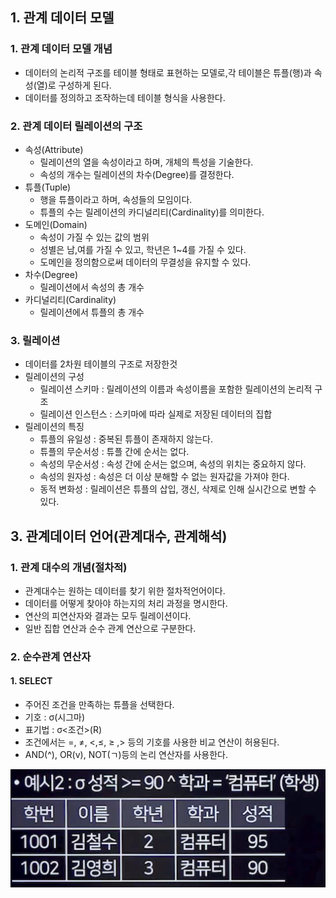 ## 1. 관계 데이터 모델
### 1. 관계 데이터 모델 개념
- 데이터의 논리적 구조를 테이블 형태로 표현하는 모델로,각 테이블은 튜플(행)과 속성(열)로 구성하게 된다.
- 데이터를 정의하고 조작하는데 테이블 형식을 사용한다.

### 2. 관계 데이터 릴레이션의 구조
- 속성(Attribute)
  - 릴레이션의 열을 속성이라고 하며, 개체의 특성을 기술한다.
  - 속성의 개수는 릴레이션의 차수(Degree)를 결정한다.
- 튜플(Tuple)
  - 행을 튜플이라고 하며, 속성들의 모임이다.
  - 튜플의 수는 릴레이션의 카디널리티(Cardinality)를 의미한다.
- 도메인(Domain)
  - 속성이 가질 수 있는 값의 범위
  - 성별은 남,여를 가질 수 있고, 학년은 1~4를 가질 수 있다.
  - 도메인을 정의함으로써 데이터의 무결성을 유지할 수 있다.
- 차수(Degree)
  - 릴레이션에서 속성의 총 개수
- 카디널리티(Cardinality)
  - 릴레이션에서 튜플의 총 개수
### 3. 릴레이션
- 데이터를 2차원 테이블의 구조로 저장한것
- 릴레이션의 구성
  - 릴레이션 스키마 : 릴레이션의 이름과 속성이름을 포함한 릴레이션의 논리적 구조
  - 릴레이션 인스턴스 : 스키마에 따라 실제로 저장된 데이터의 집합
- 릴레이션의 특징
  - 튜플의 유일성 : 중복된 튜플이 존재하지 않는다.
  - 튜플의 무순서성 : 튜플 간에 순서는 없다.
  - 속성의 무순서성 : 속성 간에 순서는 없으며, 속성의 위치는 중요하지 않다.
  - 속성의 원자성 : 속성은 더 이상 분해할 수 없는 원자값을 가져야 한다.
  - 동적 변화성 : 릴레이션은 튜플의 삽입, 갱신, 삭제로 인해 실시간으로 변할 수 있다.

## 3. 관계데이터 언어(관계대수, 관계해석)
### 1. 관계 대수의 개념(절차적)
- 관계대수는 원하는 데이터를 찾기 위한 절차적언어이다.
- 데이터를 어떻게 찾아야 하는지의 처리 과정을 명시한다.
- 연산의 피연산자와 결과는 모두 릴레이션이다.
- 일반 집합 연산과 순수 관계 연산으로 구분한다.

### 2. 순수관계 연산자
#### 1. SELECT
- 주어진 조건을 만족하는 튜플을 선택한다.
- 기호 : σ(시그마)
- 표기법 : σ<조건>(R)
- 조건에서는 =, ≠, <,≤, ≥ ,> 등의 기호를 사용한 비교 연산이 허용된다.
- AND(^), OR(v), NOT(ㄱ)등의 논리 연산자를 사용한다.

![image](../img/관계대수.png)

